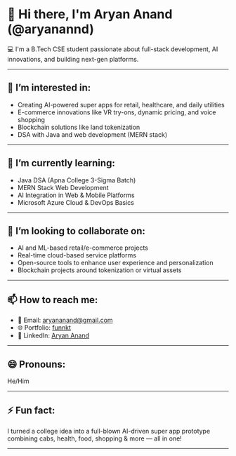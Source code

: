 # 👋 Hi there, I'm Aryan Anand (@aryanannd)

💻 I'm a B.Tech CSE student passionate about full-stack development, AI innovations, and building next-gen platforms.

---

## 👀 I’m interested in:
- Creating AI-powered super apps for retail, healthcare, and daily utilities  
- E-commerce innovations like VR try-ons, dynamic pricing, and voice shopping  
- Blockchain solutions like land tokenization  
- DSA with Java and web development (MERN stack)

---

## 🌱 I’m currently learning:
- Java DSA (Apna College 3-Sigma Batch)
- MERN Stack Web Development
- AI Integration in Web & Mobile Platforms
- Microsoft Azure Cloud & DevOps Basics

---

## 💞️ I’m looking to collaborate on:
- AI and ML-based retail/e-commerce projects  
- Real-time cloud-based service platforms  
- Open-source tools to enhance user experience and personalization  
- Blockchain projects around tokenization or virtual assets

---

## 📫 How to reach me:
- 📧 Email: aryananand@gmail.com  
- 🌐 Portfolio: [funnkt](https://aryanannd.github.io/funnkt)  
- 💼 LinkedIn: [Aryan Anand](https://www.linkedin.com/in/aryanannd)

---

## 😄 Pronouns:
He/Him

---

## ⚡ Fun fact:
I turned a college idea into a full-blown AI-driven super app prototype combining cabs, health, food, shopping & more — all in one!

---

<!---
aryanannd/aryanannd is a ✨ special ✨ repository because its `README.md` (this file) appears on your GitHub profile.
You can click the Preview link to take a look at your changes.
--->
